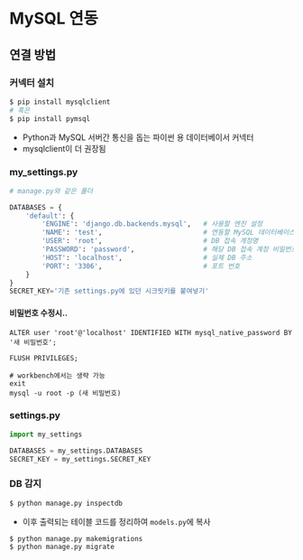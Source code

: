 # MySQL 연동

## 연결 방법

### 커넥터 설치

```bash
$ pip install mysqlclient
# 혹은
$ pip install pymsql
```

- Python과 MySQL 서버간 통신을 돕는 파이썬 용 데이터베이서 커넥터
- mysqlclient이 더 권장됨



### my_settings.py

```python
# manage.py와 같은 폴더

DATABASES = {
    'default': {
        'ENGINE': 'django.db.backends.mysql',	# 사용할 엔진 설정
        'NAME': 'test',							# 연동할 MySQL 데이터베이스 이름
        'USER': 'root',							# DB 접속 계정명
        'PASSWORD': 'password',					# 해당 DB 접속 계정 비밀번호
        'HOST': 'localhost',					# 실제 DB 주소
        'PORT': '3306',							# 포트 번호
    }
}
SECRET_KEY='기존 settings.py에 있던 시크릿키를 붙여넣기'
```

#### 비밀번호 수정시..

```mysql
ALTER user 'root'@'localhost' IDENTIFIED WITH mysql_native_password BY '새 비밀번호';

FLUSH PRIVILEGES;

# workbench에서는 생략 가능
exit
mysql -u root -p (새 비밀번호)
```



### settings.py

```python
import my_settings

DATABASES = my_settings.DATABASES
SECRET_KEY = my_settings.SECRET_KEY
```



### DB 감지

```bash
$ python manage.py inspectdb
```

- 이후 출력되는 테이블 코드를 정리하여 `models.py`에 복사

```bash
$ python manage.py makemigrations
$ python manage.py migrate
```

